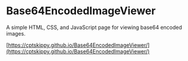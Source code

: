 # Base64EncodedImageViewer
A simple HTML, CSS, and JavaScript page for viewing base64 encoded images.

[https://cptskippy.github.io/Base64EncodedImageViewer/](https://cptskippy.github.io/Base64EncodedImageViewer/)
